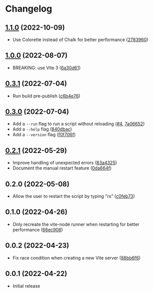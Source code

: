 # Changelog

## [1.1.0](https://github.com/hugo-t-b/vite-node-dev/releases/tag/v1.1.0) (2022-10-09)
* Use Colorette instead of Chalk for better performance ([2783960](https://github.com/hugo-t-b/vite-node-dev/commit/278396021ef0f4d809e8ea5c32b9729ee54536e7))

## [1.0.0](https://github.com/hugo-t-b/vite-node-dev/releases/tag/v1.0.0) (2022-08-07)
* BREAKING: use Vite 3 ([6a30d61](https://github.com/hugo-t-b/vite-node-dev/commit/6a30d61ba5e4d1ad13ffbdda62e660ecca5e5baa))

## [0.3.1](https://github.com/hugo-t-b/vite-node-dev/releases/tag/v0.3.1) (2022-07-04)
* Run build pre-publish ([c6b4e76](https://github.com/hugo-t-b/vite-node-dev/commit/c6b4e7664d86b85efa3dad0d01a21a72169c1181))

## [0.3.0](https://github.com/hugo-t-b/vite-node-dev/releases/tag/v0.3.0) (2022-07-04)
* Add a `--run` flag to run a script without reloading ([#4](https://github.com/hugo-t-b/vite-node-dev/pull/4), [7a06652](https://github.com/hugo-t-b/vite-node-dev/commit/7a06652f735c09741cdca143ab14f0be2e0d826e))
* Add a `--help` flag ([840dbac](https://github.com/hugo-t-b/vite-node-dev/commit/840dbac31d3a121b1936c30b92fb32001824fd7b))
* Add a `--version` flag ([f0f706f](https://github.com/hugo-t-b/vite-node-dev/commit/f0f706f8a6409a84c88c4b3f42eb7b918984db5b))

## [0.2.1](https://github.com/hugo-t-b/vite-node-dev/releases/tag/v0.2.1) (2022-05-29)
* Improve handling of unexpected errors ([83a4325](https://github.com/hugo-t-b/vite-node-dev/commit/83a43253a117aa21de5f38b5833ed72e51e84f4d))
* Document the manual restart feature ([0da664f](https://github.com/hugo-t-b/vite-node-dev/commit/0da664ff729a8b246e6a294c62c05baf63ae861b))

## 0.2.0 (2022-05-08)
* Allow the user to restart the script by typing "rs" ([c0feb73](https://github.com/hugo-t-b/vite-node-dev/commit/c0feb736d6735a5773f6600262c49de3c8c4cc77))

## 0.1.0 (2022-04-26)
* Only recreate the vite-node runner when restarting for better performance ([66ec908](https://github.com/hugo-t-b/vite-node-dev/commit/66ec908785048ceaae1b24651fba6cae090dcdcd))

## 0.0.2 (2022-04-23)
* Fix race condition when creating a new Vite server ([88bb6f6](https://github.com/hugo-t-b/vite-node-dev/commit/88bb6f6c93675bbf48986c3d2f1a856177265816))

## 0.0.1 (2022-04-22)
* Initial release

